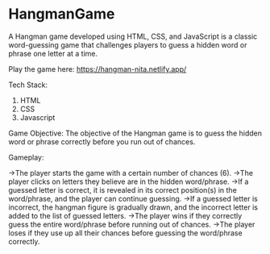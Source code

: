# HangmanGame
A Hangman game developed using HTML, CSS, and JavaScript is a classic word-guessing game that challenges players to guess a hidden word or phrase one letter at a time.

Play the game here:  https://hangman-nita.netlify.app/

Tech Stack:
1. HTML
2. CSS
3. Javascript

Game Objective:
The objective of the Hangman game is to guess the hidden word or phrase correctly before you run out of chances.

Gameplay:

->The player starts the game with a certain number of chances (6).
->The player clicks on letters they believe are in the hidden word/phrase.
->If a guessed letter is correct, it is revealed in its correct position(s) in the word/phrase, and the player can continue guessing.
->If a guessed letter is incorrect, the hangman figure is gradually drawn, and the incorrect letter is added to the list of guessed letters.
->The player wins if they correctly guess the entire word/phrase before running out of chances.
->The player loses if they use up all their chances before guessing the word/phrase correctly.

